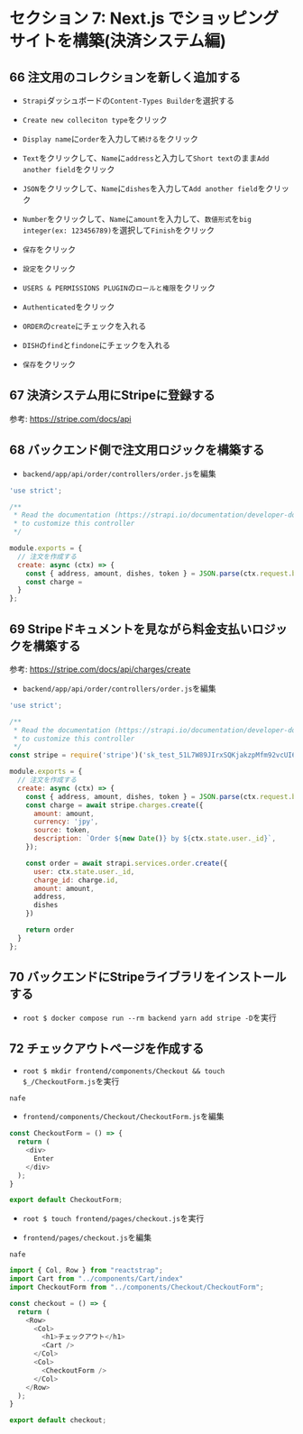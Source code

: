 # セクション 7: Next.js でショッピングサイトを構築(決済システム編)

## 66 注文用のコレクションを新しく追加する

+ `Strapi`ダッシュボードの`Content-Types Builder`を選択する<br>

+ `Create new colleciton type`をクリック<br>

+ `Display name`に`order`を入力して`続ける`をクリック<br>

+ `Text`をクリックして、`Name`に`address`と入力して`Short text`のまま`Add another field`をクリック<br>

+ `JSON`をクリックして、`Name`に`dishes`を入力して`Add another field`をクリック<br>

+ `Number`をクリックして、`Name`に`amount`を入力して、`数値形式`を`big integer(ex: 123456789)`を選択して`Finish`をクリック<br>

+ `保存`をクリック<br>

+ `設定`をクリック<br>

+ `USERS & PERMISSIONS PLUGIN`の`ロールと権限`をクリック<br>

+ `Authenticated`をクリック<br>

+ `ORDER`の`create`にチェックを入れる<br>

+ `DISH`の`find`と`findone`にチェックを入れる<br>

+ `保存`をクリック<br>

## 67 決済システム用にStripeに登録する

参考: https://stripe.com/docs/api <br>

## 68 バックエンド側で注文用ロジックを構築する

+ `backend/app/api/order/controllers/order.js`を編集<br>

```js:order.js
'use strict';

/**
 * Read the documentation (https://strapi.io/documentation/developer-docs/latest/development/backend-customization.html#core-controllers)
 * to customize this controller
 */

module.exports = {
  // 注文を作成する
  create: async (ctx) => {
    const { address, amount, dishes, token } = JSON.parse(ctx.request.body)
    const charge =
  }
};
```

## 69 Stripeドキュメントを見ながら料金支払いロジックを構築する

参考: https://stripe.com/docs/api/charges/create <br>

+ `backend/app/api/order/controllers/order.js`を編集<br>

```js:order.js
'use strict';

/**
 * Read the documentation (https://strapi.io/documentation/developer-docs/latest/development/backend-customization.html#core-controllers)
 * to customize this controller
 */
const stripe = require('stripe')('sk_test_51L7W89JIrxSQKjakzpMfm92vcUI6wue3TUZkIoEAT9Vw4hmvCAmoqkdYsUVa5JlDwPKTbXsFNROYvdhcxDc7FK5x007NdbmJF5');

module.exports = {
  // 注文を作成する
  create: async (ctx) => {
    const { address, amount, dishes, token } = JSON.parse(ctx.request.body)
    const charge = await stripe.charges.create({
      amount: amount,
      currency: 'jpy',
      source: token,
      description: `Order ${new Date()} by ${ctx.state.user._id}`,
    });

    const order = await strapi.services.order.create({
      user: ctx.state.user._id,
      charge_id: charge.id,
      amount: amount,
      address,
      dishes
    })

    return order
  }
};
```

## 70 バックエンドにStripeライブラリをインストールする

+ `root $ docker compose run --rm backend yarn add stripe -D`を実行<br>

## 72 チェックアウトページを作成する

+ `root $ mkdir frontend/components/Checkout && touch $_/CheckoutForm.js`を実行<br>

`nafe`<br>

+ `frontend/components/Checkout/CheckoutForm.js`を編集<br>

```js:CheckoutForm.js
const CheckoutForm = () => {
  return (
    <div>
      Enter
    </div>
  );
}

export default CheckoutForm;
```

+ `root $ touch frontend/pages/checkout.js`を実行<br>

+ `frontend/pages/checkout.js`を編集<br>

`nafe`<br>

```js:checkout.js
import { Col, Row } from "reactstrap";
import Cart from "../components/Cart/index"
import CheckoutForm from "../components/Checkout/CheckoutForm";

const checkout = () => {
  return (
    <Row>
      <Col>
        <h1>チェックアウト</h1>
        <Cart />
      </Col>
      <Col>
        <CheckoutForm />
      </Col>
    </Row>
  );
}

export default checkout;
```
